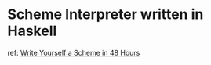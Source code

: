 # Scheme Interpreter written in Haskell

ref: [Write Yourself a Scheme in 48 Hours](https://upload.wikimedia.org/wikipedia/commons/a/aa/Write_Yourself_a_Scheme_in_48_Hours.pdf)
